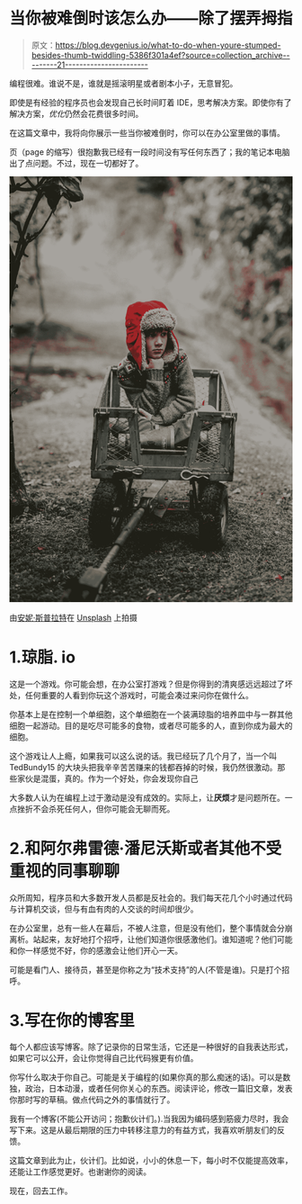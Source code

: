 # 当你被难倒时该怎么办——除了摆弄拇指

> 原文：<https://blog.devgenius.io/what-to-do-when-youre-stumped-besides-thumb-twiddling-5386f301a4ef?source=collection_archive---------21----------------------->

编程很难。谁说不是，谁就是摇滚明星或者剧本小子，无意冒犯。

即使是有经验的程序员也会发现自己长时间盯着 IDE，思考解决方案。即使你有了解决方案，*优化*仍然会花费很多时间。

在这篇文章中，我将向你展示一些当你被难倒时，你可以在办公室里做的事情。

页（page 的缩写）很抱歉我已经有一段时间没有写任何东西了；我的笔记本电脑出了点问题。不过，现在一切都好了。

![](img/ee78e9f396e8a2c4df69958c3b276a9e.png)

由[安妮·斯普拉特](https://unsplash.com/@anniespratt?utm_source=medium&utm_medium=referral)在 [Unsplash](https://unsplash.com?utm_source=medium&utm_medium=referral) 上拍摄

# 1.琼脂. io

这是一个游戏。你可能会想，在办公室打游戏？但是你得到的清爽感远远超过了坏处，任何重要的人看到你玩这个游戏时，可能会凑过来问你在做什么。

你基本上是在控制一个单细胞，这个单细胞在一个装满琼脂的培养皿中与一群其他细胞一起游动。目的是吃尽可能多的食物，或者尽可能多的人，直到你成为最大的细胞。

这个游戏让人上瘾，如果我可以这么说的话。我已经玩了几个月了，当一个叫 TedBundy15 的大块头把我辛辛苦苦赚来的钱都吞掉的时候，我仍然很激动。那些家伙是混蛋，真的。作为一个好处，你会发现你自己

大多数人认为在编程上过于激动是没有成效的。实际上，让**厌烦**才是问题所在。一点挫折不会杀死任何人，但你可能会无聊而死。

# 2.和阿尔弗雷德·潘尼沃斯或者其他不受重视的同事聊聊

众所周知，程序员和大多数开发人员都是反社会的。我们每天花几个小时通过代码与计算机交谈，但与有血有肉的人交谈的时间却很少。

在办公室里，总有一些人在幕后，不被人注意，但是没有他们，整个事情就会分崩离析。站起来，友好地打个招呼，让他们知道你很感激他们。谁知道呢？他们可能和你一样感觉不好，你的感激会让他们开心一天。

可能是看门人、接待员，甚至是你称之为“技术支持”的人(不管是谁)。只是打个招呼。

# 3.写在你的博客里

每个人都应该写博客。除了记录你的日常生活，它还是一种很好的自我表达形式，如果它可以公开，会让你觉得自己比代码猴更有价值。

你写什么取决于你自己。可能是关于编程的(如果你真的那么痴迷的话)。可以是数独，政治，日本动漫，或者任何你关心的东西。阅读评论，修改一篇旧文章，发表你那时写的草稿。做点代码之外的事情就行了。

我有一个博客(不能公开访问；抱歉伙计们。).当我因为编码感到筋疲力尽时，我会写下来。这是从最后期限的压力中转移注意力的有益方式，我喜欢听朋友们的反馈。

这篇文章到此为止，伙计们。比如说，小小的休息一下，每小时不仅能提高效率，还能让工作感觉更好。也谢谢你的阅读。

现在，回去工作。